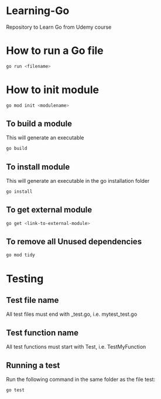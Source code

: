 # Learning-Go
Repository to Learn Go from Udemy course

# How to run a Go file
```bash
go run <filename>
```

# How to init module
```bash
go mod init <modulename>
```

## To build a module
This will generate an executable

```bash
go build
```

## To install module
This will generate an executable in the go installation folder

```bash
go install
```

## To get external module

```bash
go get <link-to-external-module>
```

## To remove all Unused dependencies

```bash
go mod tidy
```

# Testing

## Test file name
All test files must end with _test.go, i.e. mytest_test.go

## Test function name
All test functions must start with Test, i.e. TestMyFunction

## Running a test
Run the following command in the same folder as the file test:
```bash
go test
```